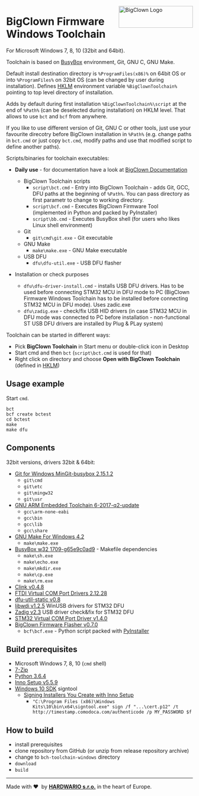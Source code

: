 <a href="https://www.bigclown.com/"><img src="https://bigclown.sirv.com/logo.png" width="200" height="59" alt="BigClown Logo" align="right"></a>

# BigClown Firmware Windows Toolchain  
For Microsoft Windows 7, 8, 10 (32bit and 64bit).

Toolchain is based on [BusyBox](https://busybox.net/about.html) environment, Git, GNU C, GNU Make.

Default install destination directory is `%ProgramFiles(x86)%` on 64bit OS or into `%ProgramFiles%` on 32bit OS (can be changed by user during installation).
Defines [HKLM](https://www.google.com/search?q=hklm) environment variable `%BigClownToolchain%` pointing to top level directory of installation.

Adds by default during first installation `%BigClownToolchain%\script` at the end of `%Path%` (can be deselected during installation) on HKLM level. That allows to use `bct` and `bcf` from anywhere.

If you like to use different version of Git, GNU C or other tools, just use your favourite direcotry before BigClown installation in `%Path%` (e.g. change paths in `bct.cmd` or just copy `bct.cmd`, modify paths and use that modified script to define another paths). 

Scripts/binaries for toolchain executables:

  * **Daily use** - for documentation have a look at [BigClown Documentation](https://doc.bigclown.com/)
    * BigClown Toolchain scripts
      * `script\bct.cmd` - Entry into BigClown Toolchain - adds Git, GCC, DFU paths at the beginning of `%Path%`. You can pass directory as first parametr to change to working directory.
      * `script\bcf.cmd` - Executes BigClown Firmware Tool (implemented in Python and packed by PyInstaller)
      * `script\bb.cmd` - Executes BusyBox shell (for users who likes Linux shell environment)
    * Git
      * `git\cmd\git.exe` - Git executable
    * GNU Make
      * `make\make.exe` - GNU Make executable
    * USB DFU
      * `dfu\dfu-util.exe` - USB DFU flasher

  * Installation or check purposes
    * `dfu\dfu-driver-install.cmd` - installs USB DFU drivers. Has to be used before connecting STM32 MCU in DFU mode to PC (BigClown Firmware Windows Toolchain has to be installed before connecting STM32 MCU in DFU mode). Uses zadic.exe
    * `dfu\zadig.exe` - check/fix USB HID drivers (in case STM32 MCU in DFU mode was connected to PC before installation - non-functional ST USB DFU drivers are installed by Plug & PLay system)
    
Toolchain can be started in different ways:
  * Pick **BigClown Toolchain** in Start menu or double-click icon in Desktop
  * Start cmd and then `bct` (`script\bct.cmd` is used for that)
  * Right click on directory and choose **Open with BigClown Toolchain** (defined in [HKLM](https://www.google.com/search?q=HKCU))
  
## Usage example

Start `cmd`.
```
bct
bcf create bctest
cd bctest
make
make dfu
```

## Components 
32bit versions, drivers 32bit & 64bit:
  * [Git for Windows MinGit-busybox 2.15.1.2](https://github.com/git-for-windows/git/)
    * `git\cmd`
    * `git\etc`
    * `git\mingw32`
    * `git\usr`
  * [GNU ARM Embedded Toolchain 6-2017-q2-update](https://developer.arm.com/open-source/gnu-toolchain/gnu-rm/downloads)
    * `gcc\arm-none-eabi`
    * `gcc\bin`
    * `gcc\lib`
    * `gcc\share`
  * [GNU Make For Windows 4.2](http://www.equation.com/servlet/equation.cmd?fa=make)
    * `make\make.exe`
  * [BusyBox w32 1709-g65e9c0ad9](https://frippery.org/busybox/index.html) - Makefile dependencies
      * `make\sh.exe`
      * `make\echo.exe`
      * `make\mkdir.exe`
      * `make\cp.exe`
      * `make\rm.exe`
  * [Clink v0.4.8](https://github.com/mridgers/clink/)
  * [FTDI Virtual COM Port Drivers 2.12.28](http://www.ftdichip.com/Drivers/VCP.htm)
  * [dfu-util-static v0.8](https://sourceforge.net/projects/dfu-util/files/dfu-util-0.8-binaries/win32-mingw32/)
  * [libwdi v1.2.5](https://github.com/pbatard/libwdi) WinUSB drivers for STM32 DFU
  * [Zadig v2.3](http://zadig.akeo.ie/) USB driver check&fix for STM32 DFU
  * [STM32 Virtual COM Port Driver v1.4.0](http://www.st.com/en/development-tools/stsw-stm32102.html)
  * [BigClown Firmware Flasher v0.7.0](https://github.com/bigclownlabs/bch-firmware-flasher/)
    * `bcf\bcf.exe` - Python script packed with [PyInstaller](http://www.pyinstaller.org/)

## Build prerequisites

  * Microsoft Windows 7, 8, 10 (`cmd` shell)
  * [7-Zip](http://www.7-zip.org/download.html)
  * [Python 3.6.4](https://www.python.org/downloads/release/python-364/)
  * [Inno Setup v5.5.9](http://www.jrsoftware.org/isinfo.php)
  * [Windows 10 SDK](https://go.microsoft.com/fwlink/?LinkID=698771) signtool
    * [Signing Installers You Create with Inno Setup](http://revolution.screenstepslive.com/s/revolution/m/10695/l/563371-signing-installers-you-create-with-inno-setup)
      * `"C:\Program Files (x86)\Windows Kits\10\bin\x64\signtool.exe" sign /f "...\cert.p12" /t http://timestamp.comodoca.com/authenticode /p MY_PASSWORD $f`

## How to build

  * install prerequisites
  * clone repository from GitHub (or unzip from release repository archive)
  * change to `bch-toolchain-windows` directory
  * `download`
  * `build`

---

Made with &#x2764;&nbsp; by [**HARDWARIO s.r.o.**](https://www.hardwario.com/) in the heart of Europe.

